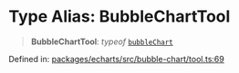 # Type Alias: BubbleChartTool

> **BubbleChartTool**: *typeof* [`bubbleChart`](../variables/bubbleChart.md)

Defined in: [packages/echarts/src/bubble-chart/tool.ts:69](https://github.com/geodaopenjs/openassistant/blob/2c7e2a603db0fcbd6603996e5ea15006191c5f7f/packages/echarts/src/bubble-chart/tool.ts#L69)

